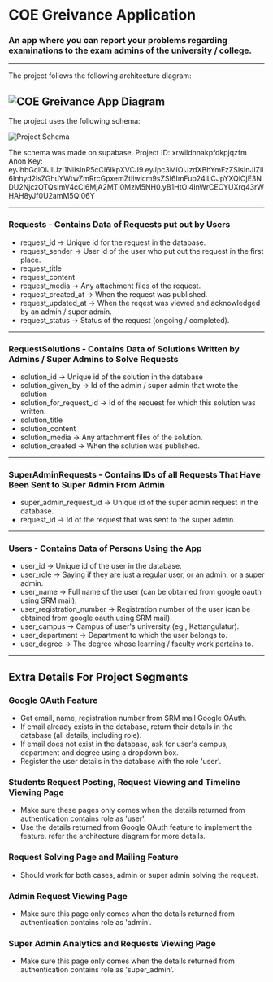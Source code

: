 # COE Greivance Application
### An app where you can report your problems regarding examinations to the exam admins of the university / college.
---
The project follows the following architecture diagram:

![COE Greivance App Diagram](https://github.com/user-attachments/assets/f7b8df05-f9b1-41f2-93de-4c944164f62a)
---
The project uses the following schema:

![Project Schema](https://github.com/Yoshida28/qr-support-hub/blob/main/readme_stuff/COE%20Greivance%20App%20Schema.png)

The schema was made on supabase.
Project ID: xrwildhnakpfdkpjqzfm
Anon Key: eyJhbGciOiJIUzI1NiIsInR5cCI6IkpXVCJ9.eyJpc3MiOiJzdXBhYmFzZSIsInJlZiI6Inhyd2lsZGhuYWtwZmRrcGpxemZtIiwicm9sZSI6ImFub24iLCJpYXQiOjE3NDU2NjczOTQsImV4cCI6MjA2MTI0MzM5NH0.yB1HtOI4InWrCECYUXrq43rWHAH8yJf0U2amM5QI06Y

***

### Requests - Contains Data of Requests put out by Users
- request_id -> Unique id for the request in the database.
- request_sender -> User id of the user who put out the request in the first place.
- request_title
- request_content
- request_media -> Any attachment files of the request.
- request_created_at -> When the request was published.
- request_updated_at -> When the reqest was viewed and acknowledged by an admin / super admin.
- request_status -> Status of the request (ongoing / completed).

***

### RequestSolutions - Contains Data of Solutions Written by Admins / Super Admins to Solve Requests
- solution_id -> Unique id of the solution in the database
- solution_given_by -> Id of the admin / super admin that wrote the solution
- solution_for_request_id -> Id of the request for which this solution was written.
- solution_title
- solution_content
- solution_media -> Any attachment files of the solution.
- solution_created -> When the solution was published.

***

### SuperAdminRequests - Contains IDs of all Requests That Have Been Sent to Super Admin From Admin
- super_admin_request_id -> Unique id of the super admin request in the database.
- request_id -> Id of the request that was sent to the super admin.

***

### Users - Contains Data of Persons Using the App
- user_id -> Unique id of the user in the database.
- user_role -> Saying if they are just a regular user, or an admin, or a super admin.
- user_name -> Full name of the user (can be obtained from google oauth using SRM mail).
- user_registration_number -> Registration number of the user (can be obtained from google oauth using SRM mail).
- user_campus -> Campus of user's university (eg., Kattangulatur).
- user_department -> Department to which the user belongs to.
- user_degree -> The degree whose learning / faculty work pertains to.

***

## Extra Details For Project Segments

### Google OAuth Feature
- Get email, name, registration number from SRM mail Google OAuth.
- If email already exists in the database, return their details in the database (all details, including role).
- If email does not exist in the database, ask for user's campus, department and degree using a dropdown box.
- Register the user details in the database with the role 'user'.

### Students Request Posting, Request Viewing and Timeline Viewing Page
- Make sure these pages only comes when the details returned from authentication contains role as 'user'.
- Use the details returned from Google OAuth feature to implement the feature. refer the architecture diagram for more details.

### Request Solving Page and Mailing Feature
- Should work for both cases, admin or super admin solving the request.

### Admin Request Viewing Page
- Make sure this page only comes when the details returned from authentication contains role as 'admin'.

### Super Admin Analytics and Requests Viewing Page
- Make sure this page only comes when the details returned from authentication contains role as 'super_admin'.
